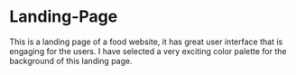 # Landing-Page
This is a landing page of a food website, it has great user interface that is engaging for the users. I have selected a very exciting color palette for the background of this landing page.
